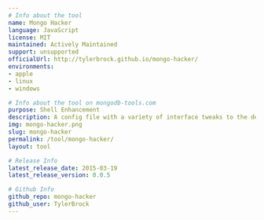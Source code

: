 ```yaml
---
# Info about the tool
name: Mongo Hacker
language: JavaScript
license: MIT
maintained: Actively Maintained
support: unsupported
officialUrl: http://tylerbrock.github.io/mongo-hacker/
environments:
- apple
- linux
- windows

# Info about the tool on mongodb-tools.com
purpose: Shell Enhancement
description: A config file with a variety of interface tweaks to the default shell.
img: mongo-hacker.png
slug: mongo-hacker
permalink: /tool/mongo-hacker/
layout: tool

# Release Info
latest_release_date: 2015-03-19
latest_release_version: 0.0.5

# Github Info
github_repo: mongo-hacker
github_user: TylerBrock
---
```


